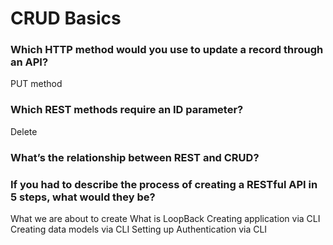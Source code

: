 # CRUD Basics
### Which HTTP method would you use to update a record through an API?
PUT method

### Which REST methods require an ID parameter?
Delete

### What’s the relationship between REST and CRUD?

### If you had to describe the process of creating a RESTful API in 5 steps, what would they be?
What we are about to create
What is LoopBack
Creating application via CLI
Creating data models via CLI
Setting up Authentication via CLI
